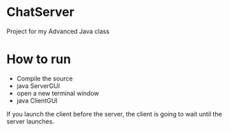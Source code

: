 # ChatServer

Project for my Advanced Java class

# How to run

* Compile the source
* java ServerGUI
* open a new terminal window
* java ClientGUI

If you launch the client before the server, the client is going to wait until the server launches.
